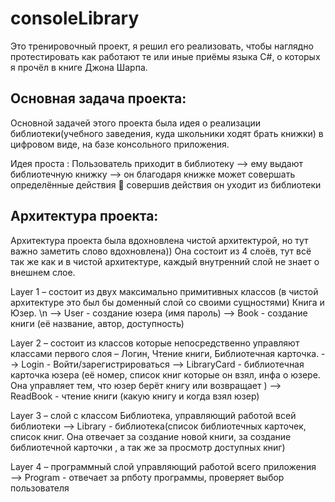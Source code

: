 # consoleLibrary
Это тренировочный проект, я решил его реализовать, чтобы наглядно протестировать как работают те или иные приёмы языка C#, о которых я прочёл в книге Джона Шарпа.  

## Основная задача проекта:
Основной задачей этого проекта была идея о реализации библиотеки(учебного заведения, куда школьники ходят брать книжки) в цифровом виде, на базе консольного приложения. 

Идея проста : 
Пользователь приходит в библиотеку –> ему выдают библиотечную книжку --> он благодаря книжке может совершать определённые действия  совершив действия он уходит из библиотеки

## Архитектура проекта:
Архитектура проекта была вдохновлена чистой архитектурой, но тут важно заметить слово вдохновлена)) Она состоит из 4 слоёв, тут всё так же как и в чистой архитектуре, каждый внутренний слой не знает о внешнем слое. 

Layer 1 – состоит из двух максимально примитивных классов (в чистой архитектуре это был бы доменный слой со своими сущностями) Книга и Юзер.
   \n --> User - создание юзера (имя пароль)
    --> Book - создание книги (её название, автор, доступность)
    
Layer 2 – состоит из классов которые непосредственно управляют классами первого слоя – Логин, Чтение книги, Библиотечная карточка.
    --> Login - Войти/зарегистрироваться
    --> LibraryСard - библиотечная карточка юзера (её номер, список книг которые он взял, инфа о юзере. Она управляет тем, что юзер берёт книгу или возвращает )
    --> ReadBook - чтение книги (какую книгу и когда взял юзер)
    
Layer 3 – слой с классом Библиотека, управляющий работой всей библиотеки
   --> Library - библиотека(список библиотечных карточек, список книг. Она отвечает за создание новой книги, за создание библиотечной карточки , а так же за просмотр доступных книг)
   
Layer 4 – программный слой управляющий работой всего приложения   
    --> Program - отвечает за рпботу программы, проверяет выбор пользователя




